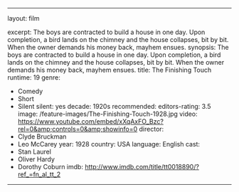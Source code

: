 ---

layout: film

excerpt: The boys are contracted to build a house in one day. Upon completion, a bird lands on the chimney and the house collapses, bit by bit. When the owner demands his money back, mayhem ensues.
synopsis: The boys are contracted to build a house in one day. Upon completion, a bird lands on the chimney and the house collapses, bit by bit. When the owner demands his money back, mayhem ensues.
title: The Finishing Touch 
runtime: 19
genre: 
- Comedy
- Short 
- Silent
silent: yes
decade: 1920s
recommended: 
editors-rating: 3.5
image:  /feature-images/The-Finishing-Touch-1928.jpg 
video: https://www.youtube.com/embed/xXqAxFO_Bzc?rel=0&amp;controls=0&amp;showinfo=0
director: 
- Clyde Bruckman
- Leo McCarey
year: 1928
country: USA
language: English
cast:
- Stan Laurel
- Oliver Hardy
- Dorothy Coburn
imdb: http://www.imdb.com/title/tt0018890/?ref_=fn_al_tt_2

---
